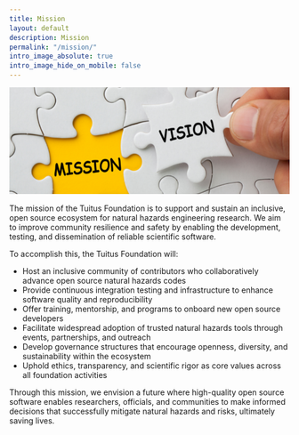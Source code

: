 ```yaml
---
title: Mission
layout: default
description: Mission
permalink: "/mission/"
intro_image_absolute: true
intro_image_hide_on_mobile: false
---
```


![Mission](/images/mission.png)

The mission of the Tuitus Foundation is to support and sustain an inclusive, open source ecosystem for natural hazards engineering research. We aim to improve community resilience and safety by enabling the development, testing, and dissemination of reliable scientific software.

To accomplish this, the Tuitus Foundation will:

  * Host an inclusive community of contributors who collaboratively advance open source natural hazards codes
  * Provide continuous integration testing and infrastructure to enhance software quality and reproducibility
  * Offer training, mentorship, and programs to onboard new open source developers
  * Facilitate widespread adoption of trusted natural hazards tools through events, partnerships, and outreach
  * Develop governance structures that encourage openness, diversity, and sustainability within the ecosystem
  * Uphold ethics, transparency, and scientific rigor as core values across all foundation activities

Through this mission, we envision a future where high-quality open source software enables researchers, officials, and communities to make informed decisions that successfully mitigate natural hazards and risks, ultimately saving lives.